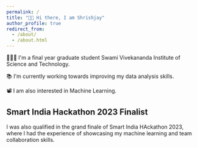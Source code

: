 ```yaml
---
permalink: /
title: "👋🏼 Hi there, I am Shrishjay"
author_profile: true
redirect_from: 
  - /about/
  - /about.html
---
```


👨🏻‍💻 I'm a final year graduate student Swami Vivekananda Institute of Science and Technology.

📚 I'm currently working towards improving my data analysis skills.

📽️ I am also interested in Machine Learning.

## Smart India Hackathon 2023 Finalist
I was also qualified in the grand finale of Smart India HAckathon 2023, where I had the experience of showcasing my machine learning and team collaboration skills.